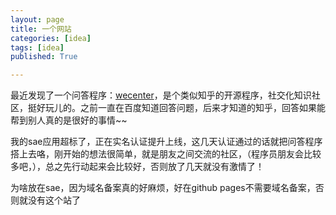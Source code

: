 ```yaml
---
layout: page
title: 一个网站
categories: [idea]
tags: [idea]
published: True

---
```


最近发现了一个问答程序：[wecenter](http://www.wecenter.com)，是个类似知乎的开源程序，社交化知识社区，挺好玩儿的。之前一直在百度知道回答问题，后来才知道的知乎，回答如果能帮到别人真的是很好的事情~~

我的sae应用超标了，正在实名认证提升上线，这几天认证通过的话就把问答程序搭上去咯，刚开始的想法很简单，就是朋友之间交流的社区，（程序员朋友会比较多吧，），总之先行动起来会比较好，否则放了几天就没有激情了！

<p class="message">为啥放在sae，因为域名备案真的好麻烦，好在github pages不需要域名备案，否则就没有这个站了</p>